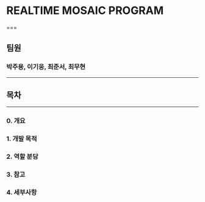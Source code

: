 # REALTIME MOSAIC PROGRAM
===
## 팀원
### 박주용, 이기웅, 최준서, 최무현

---
## 목차
---
### 0. 개요


### 1. 개발 목적


### 2. 역할 분담


### 3. 참고


### 4. 세부사항


